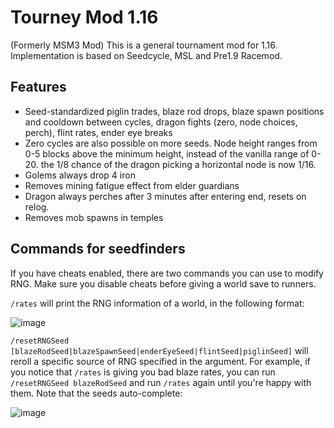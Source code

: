 # Tourney Mod 1.16
(Formerly MSM3 Mod) This is a general tournament mod for 1.16. Implementation is based on Seedcycle, MSL and Pre1.9 Racemod.

## Features

- Seed-standardized piglin trades, blaze rod drops, blaze spawn positions and cooldown between cycles, dragon fights (zero, node choices, perch), flint rates, ender eye breaks
- Zero cycles are also possible on more seeds. Node height ranges from 0-5 blocks above the minimum height, instead of the vanilla range of 0-20. the 1/8 chance of the dragon picking a horizontal node is now 1/16.
- Golems always drop 4 iron
- Removes mining fatigue effect from elder guardians
- Dragon always perches after 3 minutes after entering end, resets on relog.
- Removes mob spawns in temples


## Commands for seedfinders

If you have cheats enabled, there are two commands you can use to modify RNG. Make sure you disable cheats before giving a world save to runners.

`/rates` will print the RNG information of a world, in the following format:

![image](https://github.com/pixfumy/tourneymod116/assets/95588510/b8087c69-608e-409b-935a-bcb1c99fa1b5)

`/resetRNGSeed [blazeRodSeed|blazeSpawnSeed|enderEyeSeed|flintSeed|piglinSeed]` will reroll a specific source of RNG specified in the argument. For example, if you notice that `/rates` is giving you bad blaze rates, you can run `/resetRNGSeed blazeRodSeed` and run `/rates` again until you're happy with them. Note that the seeds auto-complete:

![image](https://github.com/pixfumy/tourneymod116/assets/95588510/7560965b-4f08-49f5-bbb7-bd265abe84de)
